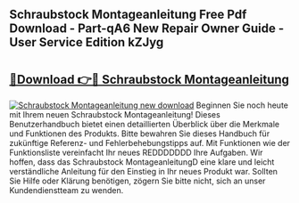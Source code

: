 ## Schraubstock Montageanleitung Free Pdf Download - Part-qA6 New Repair Owner Guide - User Service Edition kZJyg

# <h2><a href="http://df7who8.blite.top/?on=Schraubstock+Montageanleitung">🔗Download 👉🔴 Schraubstock Montageanleitung</a></h2>

[![Schraubstock Montageanleitung new download](https://i.imgur.com/lujVjoI.png)](http://df7who8.blite.top/?on=Schraubstock+Montageanleitung)
Beginnen Sie noch heute mit Ihrem neuen Schraubstock Montageanleitung! Dieses Benutzerhandbuch bietet einen detaillierten Überblick über die Merkmale und Funktionen des Produkts. Bitte bewahren Sie dieses Handbuch für zukünftige Referenz- und Fehlerbehebungstipps auf. Mit Funktionen wie der Funktionsliste vereinfacht Ihr neues REDDDDDDD Ihre Aufgaben. Wir hoffen, dass das Schraubstock MontageanleitungD eine klare und leicht verständliche Anleitung für den Einstieg in Ihr neues Produkt war. Sollten Sie Hilfe oder Klärung benötigen, zögern Sie bitte nicht, sich an unser Kundendienstteam zu wenden.
